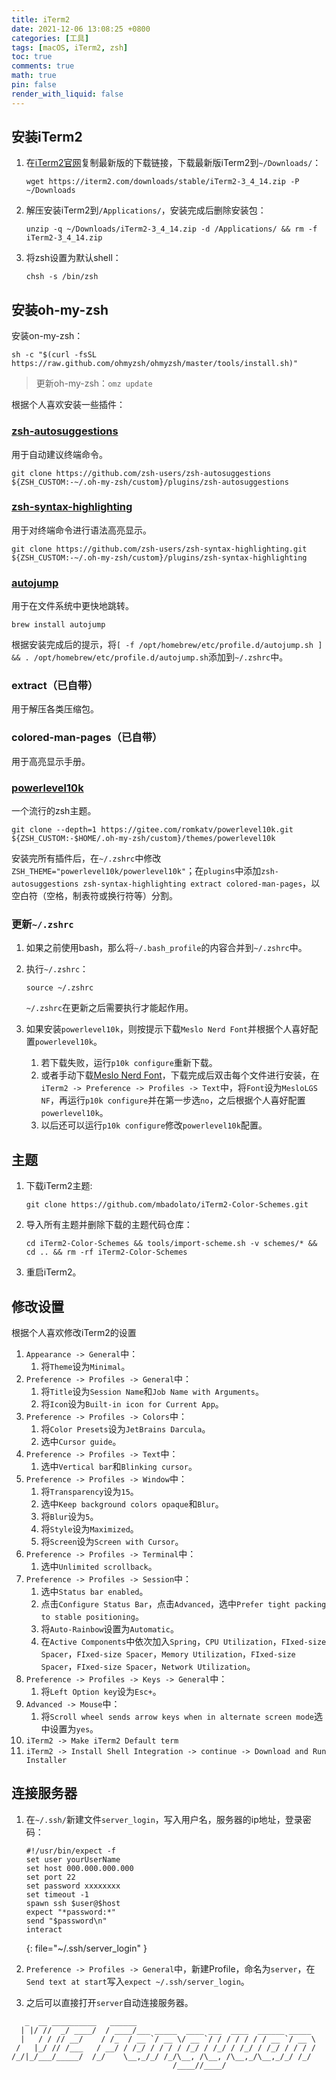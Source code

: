 ```yaml
---
title: iTerm2
date: 2021-12-06 13:08:25 +0800
categories: [工具]
tags: [macOS, iTerm2, zsh]
toc: true
comments: true
math: true
pin: false
render_with_liquid: false
---
```


## 安装iTerm2

1. 在[iTerm2官网](https://iterm2.com)复制最新版的下载链接，下载最新版iTerm2到`~/Downloads/`：

    ```shell
    wget https://iterm2.com/downloads/stable/iTerm2-3_4_14.zip -P ~/Downloads
    ```

2. 解压安装iTerm2到`/Applications/`，安装完成后删除安装包：

    ```shell
    unzip -q ~/Downloads/iTerm2-3_4_14.zip -d /Applications/ && rm -f iTerm2-3_4_14.zip
    ```

3. 将zsh设置为默认shell：

    ```shell
    chsh -s /bin/zsh
    ```

## 安装oh-my-zsh

安装on-my-zsh：

```shell
sh -c "$(curl -fsSL https://raw.github.com/ohmyzsh/ohmyzsh/master/tools/install.sh)"
```

> 更新oh-my-zsh：`omz update`

根据个人喜欢安装一些插件：

### [zsh-autosuggestions](https://github.com/zsh-users/zsh-autosuggestions)

用于自动建议终端命令。

```shell
git clone https://github.com/zsh-users/zsh-autosuggestions ${ZSH_CUSTOM:-~/.oh-my-zsh/custom}/plugins/zsh-autosuggestions
```

### [zsh-syntax-highlighting](https://github.com/zsh-users/zsh-syntax-highlighting.git)

用于对终端命令进行语法高亮显示。

```shell
git clone https://github.com/zsh-users/zsh-syntax-highlighting.git ${ZSH_CUSTOM:-~/.oh-my-zsh/custom}/plugins/zsh-syntax-highlighting
```

### [autojump](https://github.com/wting/autojump)

用于在文件系统中更快地跳转。

```shell
brew install autojump
```

根据安装完成后的提示，将`[ -f /opt/homebrew/etc/profile.d/autojump.sh ] && . /opt/homebrew/etc/profile.d/autojump.sh`添加到`~/.zshrc`中。

### extract（已自带）

用于解压各类压缩包。

### colored-man-pages（已自带）

用于高亮显示手册。

### [powerlevel10k](https://gitee.com/romkatv/powerlevel10k.git)

一个流行的zsh主题。

```shell
git clone --depth=1 https://gitee.com/romkatv/powerlevel10k.git ${ZSH_CUSTOM:-$HOME/.oh-my-zsh/custom}/themes/powerlevel10k
```

安装完所有插件后，在`~/.zshrc`中修改`ZSH_THEME="powerlevel10k/powerlevel10k"`；在`plugins`中添加`zsh-autosuggestions zsh-syntax-highlighting extract colored-man-pages`，以空白符（空格，制表符或换行符等）分割。

### 更新`~/.zshrc`

1. 如果之前使用bash，那么将`~/.bash_profile`的内容合并到`~/.zshrc`中。
2. 执行`~/.zshrc`：

    ```shell
    source ~/.zshrc
    ```

    `~/.zshrc`在更新之后需要执行才能起作用。

3. 如果安装`powerlevel10k`，则按提示下载`Meslo Nerd Font`并根据个人喜好配置`powerlevel10k`。
    1. 若下载失败，运行`p10k configure`重新下载。
    2. 或者手动下载[Meslo Nerd Font](https://github.com/romkatv/powerlevel10k#meslo-nerd-font-patched-for-powerlevel10k)，下载完成后双击每个文件进行安装，在`iTerm2 -> Preference -> Profiles -> Text`中，将`Font`设为`MesloLGS NF`，再运行`p10k configure`并在第一步选`no`，之后根据个人喜好配置`powerlevel10k`。
    3. 以后还可以运行`p10k configure`修改`powerlevel10k`配置。

## 主题

1. 下载iTerm2主题:

    ```shell
    git clone https://github.com/mbadolato/iTerm2-Color-Schemes.git
    ```

2. 导入所有主题并删除下载的主题代码仓库：

    ```shell
    cd iTerm2-Color-Schemes && tools/import-scheme.sh -v schemes/* && cd .. && rm -rf iTerm2-Color-Schemes
    ```

3. 重启iTerm2。

## 修改设置

根据个人喜欢修改iTerm2的设置

1. `Appearance -> General`中：
    1. 将`Theme`设为`Minimal`。
2. `Preference -> Profiles -> General`中：
    1. 将`Title`设为`Session Name`和`Job Name with Arguments`。
    2. 将`Icon`设为`Built-in icon for Current App`。
3. `Preference -> Profiles -> Colors`中：
    1. 将`Color Presets`设为`JetBrains Darcula`。
    2. 选中`Cursor guide`。
4. `Preference -> Profiles -> Text`中：
    1. 选中`Vertical bar`和`Blinking cursor`。
5. `Preference -> Profiles -> Window`中：
    1. 将`Transparency`设为`15`。
    2. 选中`Keep background colors opaque`和`Blur`。
    3. 将`Blur`设为`5`。
    4. 将`Style`设为`Maximized`。
    5. 将`Screen`设为`Screen with Cursor`。
6. `Preference -> Profiles -> Terminal`中：
    1. 选中`Unlimited scrollback`。
7. `Preference -> Profiles -> Session`中：
    1. 选中`Status bar enabled`。
    2. 点击`Configure Status Bar`，点击`Advanced`，选中`Prefer tight packing to stable positioning`。
    3. 将`Auto-Rainbow`设置为`Automatic`。
    4. 在`Active Components`中依次加入`Spring`，`CPU Utilization`，`FIxed-size Spacer`，`FIxed-size Spacer`，`Memory Utilization`，`FIxed-size Spacer`，`FIxed-size Spacer`，`Network Utilization`。
8. `Preference -> Profiles -> Keys -> General`中：
    1. 将`Left Option key`设为`Esc+`。
9. `Advanced -> Mouse`中：
    1. 将`Scroll wheel sends arrow keys when in alternate screen mode`选中设置为`yes`。
10. `iTerm2 -> Make iTerm2 Default term`
11. `iTerm2 -> Install Shell Integration -> continue -> Download and Run Installer`

## 连接服务器

1. 在`~/.ssh/`新建文件`server_login`，写入用户名，服务器的ip地址，登录密码：

    ```shell
    #!/usr/bin/expect -f
    set user yourUserName
    set host 000.000.000.000
    set port 22
    set password xxxxxxxx
    set timeout -1
    spawn ssh $user@$host
    expect "*password:*"
    send "$password\n"
    interact
    ```
    {: file="~/.ssh/server_login" }

2. `Preference -> Profiles -> General`中，新建Profile，命名为`server`，在`Send text at start`写入`expect ~/.ssh/server_login`。
3. 之后可以直接打开`server`自动连接服务器。

```text
   _  __ __________   ______                                        
  | |/ //  _/ ____/  / ____/___ _____  ____ ___  ____  ______ _____ 
  |   / / // __/    / /_  / __ `/ __ \/ __ `/ / / / / / / __ `/ __ \
 /   |_/ // /___   / __/ / /_/ / / / / /_/ / /_/ / /_/ / /_/ / / / /
/_/|_/___/_____/  /_/    \__,_/_/ /_/\__, /\__, /\__,_/\__,_/_/ /_/ 
                                    /____//____/                    
```
